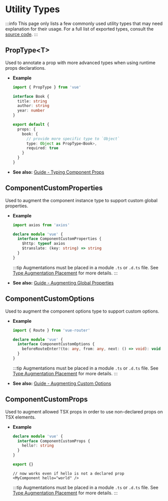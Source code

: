 # Utility Types

:::info
This page only lists a few commonly used utility types that may need explanation for their usage. For a full list of exported types, consult the [source code](https://github.com/vuejs/vue-next/blob/master/packages/runtime-core/src/index.ts#L131).
:::

## PropType\<T>

Used to annotate a prop with more advanced types when using runtime props declarations.

- **Example**

  ```ts
  import { PropType } from 'vue'

  interface Book {
    title: string
    author: string
    year: number
  }

  export default {
    props: {
      book: {
        // provide more specific type to `Object`
        type: Object as PropType<Book>,
        required: true
      }
    }
  }
  ```

- **See also:** [Guide - Typing Component Props](/guide/typescript/options-api.html#typing-component-props)

## ComponentCustomProperties

Used to augment the component instance type to support custom global properties.

- **Example**

  ```ts
  import axios from 'axios'

  declare module 'vue' {
    interface ComponentCustomProperties {
      $http: typeof axios
      $translate: (key: string) => string
    }
  }
  ```

  :::tip
  Augmentations must be placed in a module `.ts` or `.d.ts` file. See [Type Augmentation Placement](/guide/typescript/options-api.html#augmenting-global-properties) for more details.
  :::

- **See also:** [Guide - Augmenting Global Properties](/guide/typescript/options-api.html#augmenting-global-properties)

## ComponentCustomOptions

Used to augment the component options type to support custom options.

- **Example**

  ```ts
  import { Route } from 'vue-router'

  declare module 'vue' {
    interface ComponentCustomOptions {
      beforeRouteEnter?(to: any, from: any, next: () => void): void
    }
  }
  ```

  :::tip
  Augmentations must be placed in a module `.ts` or `.d.ts` file. See [Type Augmentation Placement](/guide/typescript/options-api.html#augmenting-global-properties) for more details.
  :::

- **See also:** [Guide - Augmenting Custom Options](/guide/typescript/options-api.html#augmenting-custom-options)

## ComponentCustomProps

Used to augment allowed TSX props in order to use non-declared props on TSX elements.

- **Example**

  ```ts
  declare module 'vue' {
    interface ComponentCustomProps {
      hello?: string
    }
  }

  export {}
  ```

  ```tsx
  // now works even if hello is not a declared prop
  <MyComponent hello="world" />
  ```

  :::tip
  Augmentations must be placed in a module `.ts` or `.d.ts` file. See [Type Augmentation Placement](/guide/typescript/options-api.html#augmenting-global-properties) for more details.
  :::
